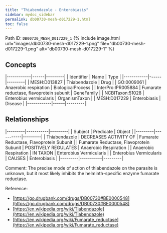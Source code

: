 ```yaml
---
title: "Thiabendazole - Enterobiasis"
sidebar: mydoc_sidebar
permalink: db00730-mesh-d017229-1.html
toc: false 
---
```



Path ID: `DB00730_MESH_D017229_1`
{% include image.html url="images/db00730-mesh-d017229-1.png" file="db00730-mesh-d017229-1.png" alt="db00730-mesh-d017229-1" %}

## Concepts

|------------|------|---------|
| Identifier | Name | Type    |
|------------|------|---------|
| MESH:D013827 | Thiabendazole | Drug |
| GO:0009061 | Anaerobic respiration | BiologicalProcess |
| InterPro:IPR005884 | Fumarate reductase, flavoprotein subunit | GeneFamily |
| NCBITaxon:51028 | Enterobius vermicularis | OrganismTaxon |
| MESH:D017229 | Enterobiasis | Disease |
|------------|------|---------|

## Relationships

|---------|-----------|---------|
| Subject | Predicate | Object  |
|---------|-----------|---------|
| Thiabendazole | DECREASES ACTIVITY OF | Fumarate Reductase, Flavoprotein Subunit |
| Fumarate Reductase, Flavoprotein Subunit | POSITIVELY REGULATES | Anaerobic Respiration |
| Anaerobic Respiration | IN TAXON | Enterobius Vermicularis |
| Enterobius Vermicularis | CAUSES | Enterobiasis |
|---------|-----------|---------|

Comment: The precise mode of action of thiabendazole on the parasite is unknown, but it most likely inhibits the helminth-specific enzyme fumarate reductase.

Reference: 
  - [https://go.drugbank.com/drugs/DB00730#BE0000548](https://go.drugbank.com/drugs/DB00730#BE0000548)
  - [https://en.wikipedia.org/wiki/Tiabendazole](https://en.wikipedia.org/wiki/Tiabendazole)
  - [https://en.wikipedia.org/wiki/Fumarate_reductase](https://en.wikipedia.org/wiki/Fumarate_reductase)
